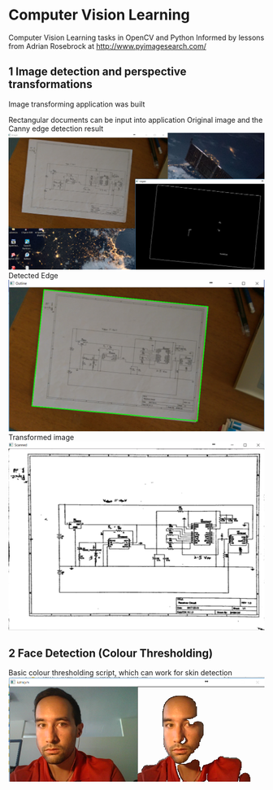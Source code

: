 # Computer Vision Learning
Computer Vision Learning tasks in OpenCV and Python
Informed by lessons from Adrian Rosebrock at http://www.pyimagesearch.com/
## 1 Image detection and perspective transformations
Image transforming application was built

Rectangular documents can be input into application
Original image and the Canny edge detection result
![image1](/lesson1_scanner/scan1.png?raw=true "Original image and the Canny edge detection result")
Detected Edge
![image2](/lesson1_scanner/scan2.png?raw=true "Detected Edge")
Transformed image
![image3](/lesson1_scanner/scan3.png?raw=true "Transformed Image")

## 2 Face Detection (Colour Thresholding)
Basic colour thresholding script, which can work for skin detection
![image4](/lesson2_skin/result.png?raw=true "skin detection")

